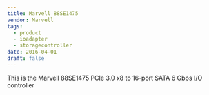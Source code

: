 ```yaml
---
title: Marvell 88SE1475
vendor: Marvell
tags:
  - product
  - ioadapter
  - storagecontroller
date: 2016-04-01
draft: false
---
```



This is the Marvell 88SE1475 PCIe 3.0 x8 to 16-port SATA 6 Gbps I/O controller
